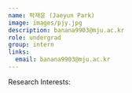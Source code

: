 ```yaml
---
name: 박재윤 (Jaeyun Park)
image: images/pjy.jpg
description: banana9903@mju.ac.kr
role: undergrad
group: intern
links:
  email: banana9903@mju.ac.kr
---
```


Research Interests:
